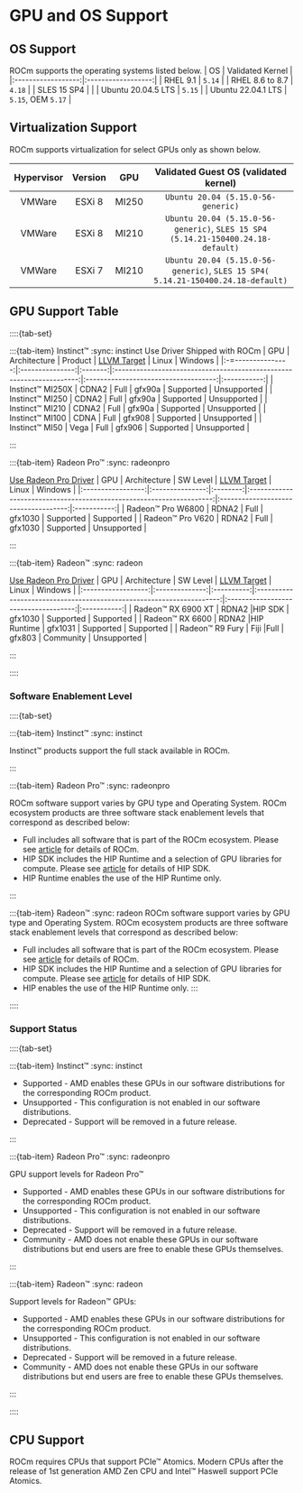 # GPU and OS Support

## OS Support

ROCm supports the operating systems listed below.
| OS                 | Validated Kernel   |
|:------------------:|:------------------:|
| RHEL 9.1           | `5.14`             |
| RHEL 8.6 to 8.7    | `4.18`             |
| SLES 15 SP4        |                    |
| Ubuntu 20.04.5 LTS | `5.15`             |
| Ubuntu 22.04.1 LTS | `5.15`, OEM `5.17` |

## Virtualization Support

ROCm supports virtualization for select GPUs only as shown below.

| Hypervisor     | Version  | GPU   | Validated Guest OS (validated kernel)                                            |
|:--------------:|:--------:|:-----:|:--------------------------------------------------------------------------------:|
| VMWare         |ESXi 8    | MI250 | `Ubuntu 20.04 (5.15.0-56-generic)`                                               |
| VMWare         |ESXi 8    | MI210 | `Ubuntu 20.04 (5.15.0-56-generic)`, `SLES 15 SP4 (5.14.21-150400.24.18-default)` |
| VMWare         |ESXi 7    | MI210 | `Ubuntu 20.04 (5.15.0-56-generic)`, `SLES 15 SP4( 5.14.21-150400.24.18-default)` |

## GPU Support Table

::::{tab-set}

:::{tab-item} Instinct™
:sync: instinct
Use Driver Shipped with ROCm
| GPU               | Architecture    | Product | [LLVM Target](https://www.llvm.org/docs/AMDGPUUsage.html#processors) | Linux                                | Windows     |
|:-=---------------:|:---------------:|:-------:|:--------------------------------------------------------------------:|:------------------------------------:|:-----------:|
| Instinct™ MI250X  | CDNA2           | Full    | gfx90a                                                               | Supported                            | Unsupported |
| Instinct™ MI250   | CDNA2           | Full    | gfx90a                                                               | Supported                            | Unsupported |
| Instinct™ MI210   | CDNA2           | Full    | gfx90a                                                               | Supported                            | Unsupported |
| Instinct™ MI100   | CDNA            | Full    | gfx908                                                               | Supported                            | Unsupported |
| Instinct™ MI50    | Vega            | Full    | gfx906                                                               | Supported                            | Unsupported |

:::

:::{tab-item} Radeon Pro™
:sync: radeonpro

[Use Radeon Pro Driver](https://www.amd.com/en/support/linux-drivers)
| GPU               | Architecture    | SW Level | [LLVM Target](https://www.llvm.org/docs/AMDGPUUsage.html#processors) | Linux                                | Windows     |
|:-----------------:|:---------------:|:--------:|:--------------------------------------------------------------------:|:------------------------------------:|:-----------:|
| Radeon™ Pro W6800 | RDNA2           | Full     | gfx1030                                                              | Supported                            | Supported   |
| Radeon™ Pro V620  | RDNA2           | Full     | gfx1030                                                              | Supported                            | Unsupported |

:::

:::{tab-item} Radeon™
:sync: radeon

[Use Radeon Pro Driver](https://www.amd.com/en/support/linux-drivers)
| GPU                | Architecture   | SW Level   | [LLVM Target](https://www.llvm.org/docs/AMDGPUUsage.html#processors) | Linux                                | Windows     |
|:------------------:|:--------------:|:----------:|:--------------------------------------------------------------------:|:------------------------------------:|:-----------:|
| Radeon™ RX 6900 XT | RDNA2          |HIP SDK     | gfx1030                                                              | Supported                            | Supported   |
| Radeon™ RX 6600    | RDNA2          |HIP Runtime | gfx1031                                                              | Supported                            | Supported   |
| Radeon™ R9 Fury    | Fiji           |Full        | gfx803                                                               | Community                            | Unsupported |

:::

::::

### Software Enablement Level

::::{tab-set}

:::{tab-item} Instinct™
:sync: instinct

Instinct™ products support the full stack available in ROCm.

:::

:::{tab-item} Radeon Pro™
:sync: radeonpro

ROCm software support varies by GPU type and Operating System. ROCm ecosystem
products are three software stack enablement levels that correspond as
described below:

- Full includes all software that is part of the ROCm ecosystem. Please see
  [article](link) for details of ROCm.
- HIP SDK includes the HIP Runtime and a selection of GPU libraries for compute.
  Please see [article](link) for details of HIP SDK.
- HIP Runtime enables the use of the HIP Runtime only.

:::

:::{tab-item} Radeon™
:sync: radeon
ROCm software support varies by GPU type and Operating System. ROCm ecosystem
products are three software stack enablement levels that correspond as described
below:

- Full includes all software that is part of the ROCm ecosystem. Please see
  [article](link) for details of ROCm.
- HIP SDK includes the HIP Runtime and a selection of GPU libraries for compute.
  Please see [article](link) for details of HIP SDK.
- HIP enables the use of the HIP Runtime only.
:::

::::

### Support Status

::::{tab-set}

:::{tab-item} Instinct™
:sync: instinct

- Supported - AMD enables these GPUs in our software distributions for the
  corresponding ROCm product.
- Unsupported - This configuration is not enabled in our software distributions.
- Deprecated - Support will be removed in a future release.

:::

:::{tab-item} Radeon Pro™
:sync: radeonpro

GPU support levels for Radeon Pro™

- Supported - AMD enables these GPUs in our software distributions for the
  corresponding ROCm product.
- Unsupported - This configuration is not enabled in our software distributions.
- Deprecated - Support will be removed in a future release.
- Community - AMD does not enable these GPUs in our software distributions but
  end users are free to enable these GPUs themselves.

:::

:::{tab-item} Radeon™
:sync: radeon

Support levels for Radeon™ GPUs:

- Supported - AMD enables these GPUs in our software distributions for the
  corresponding ROCm product.
- Unsupported - This configuration is not enabled in our software distributions.
- Deprecated - Support will be removed in a future release.
- Community - AMD does not enable these GPUs in our software distributions but
  end users are free to enable these GPUs themselves.

:::

::::

## CPU Support

ROCm requires CPUs that support PCIe™ Atomics. Modern CPUs after the release of
1st generation AMD Zen CPU and Intel™ Haswell support PCIe Atomics.

